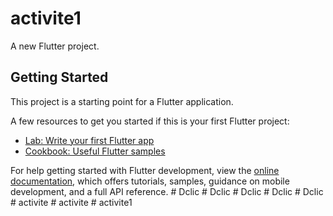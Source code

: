 # activite1

A new Flutter project.

## Getting Started

This project is a starting point for a Flutter application.

A few resources to get you started if this is your first Flutter project:

- [Lab: Write your first Flutter app](https://docs.flutter.dev/get-started/codelab)
- [Cookbook: Useful Flutter samples](https://docs.flutter.dev/cookbook)

For help getting started with Flutter development, view the
[online documentation](https://docs.flutter.dev/), which offers tutorials,
samples, guidance on mobile development, and a full API reference.
#   D c l i c 
 
 #   D c l i c 
 
 #   D c l i c 
 
 #   D c l i c 
 
 #   D c l i c 
 
 #   a c t i v i t e 
 
 #   a c t i v i t e 
 
 
#   a c t i v i t e 1 
 
 